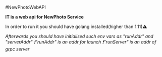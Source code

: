 #NewPhotoWebAPI

**IT is a web api for NewPhoto Service**

In order to run it you should have golang installed(higher than 1.11)⚠️ 

_Afterwards you should have initialised such env vars as "runAddr" and "serverAddr"_
_❗️"runAddr" is an addr for launch_
_❗️"runServer" is an addr of grpc server_
